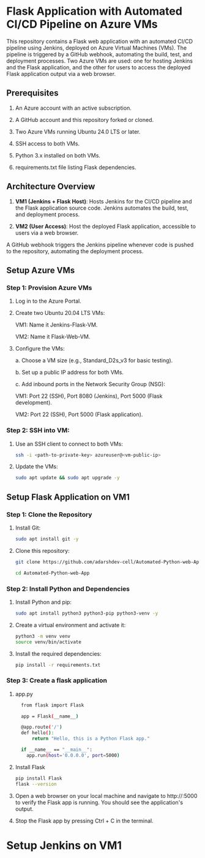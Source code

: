 # Flask Application with Automated CI/CD Pipeline on Azure VMs

This repository contains a Flask web application with an automated CI/CD pipeline using Jenkins, deployed on Azure Virtual Machines (VMs). The pipeline is triggered by a GitHub webhook, automating the build, test, and deployment processes. Two Azure VMs are used: one for hosting Jenkins and the Flask application, and the other for users to access the deployed Flask application output via a web browser.


## Prerequisites


 1. An Azure account with an active subscription.
  
 2. A GitHub account and this repository forked or cloned.
  
 3. Two Azure VMs running Ubuntu 24.0 LTS or later.
  
 4. SSH access to both VMs.
  
 5. Python 3.x installed on both VMs.
  
 6. requirements.txt file listing Flask dependencies.
  

## Architecture Overview


   1. **VM1 (Jenkins + Flask Host)**: Hosts Jenkins for the CI/CD pipeline and the Flask application source code. Jenkins automates the build, test, and deployment process.

   2. **VM2 (User Access)**: Host the deployed Flask application, accessible to users via a web browser.

   A GitHub webhook triggers the Jenkins pipeline whenever code is pushed to the repository, automating the deployment process.
   

## Setup Azure VMs


  ### Step 1: Provision Azure VMs
    
   1. Log in to the Azure Portal.
    
   2. Create two Ubuntu 20.04 LTS VMs:

        VM1: Name it Jenkins-Flask-VM.
      
        VM2: Name it Flask-Web-VM.

   3. Configure the VMs:
      
      a. Choose a VM size (e.g., Standard_D2s_v3 for basic testing).

      b. Set up a public IP address for both VMs.

      c. Add inbound ports in the Network Security Group (NSG):
      
         VM1: Port 22 (SSH), Port 8080 (Jenkins), Port 5000 (Flask development).
      
         VM2: Port 22 (SSH), Port 5000 (Flask application).


  ### Step 2: SSH into VM:
   1. Use an SSH client to connect to both VMs:
      ```bash
      ssh -i <path-to-private-key> azureuser@<vm-public-ip>
      ```
   2. Update the VMs:
      ```bash
      sudo apt update && sudo apt upgrade -y
      ```

## Setup Flask Application on VM1

  ### Step 1: Clone the Repository

   1. Install Git:
      ```bash
      sudo apt install git -y
      ```
      
   2. Clone this repository:
      ```bash
      git clone https://github.com/adarshdev-cell/Automated-Python-web-App.git

      cd Automated-Python-web-App
      ```

  ### Step 2: Install Python and Dependencies

   1. Install Python and pip:
      ```bash
      sudo apt install python3 python3-pip python3-venv -y
      ```

   2. Create a virtual environment and activate it:
      ```bash
      python3 -m venv venv
      source venv/bin/activate
      ```
      
   3. Install the required dependencies:
      ```bash
      pip install -r requirements.txt
      ```

      
   ### Step 3: Create a flask application 

   1. app.py
      ```bash
        from flask import Flask

        app = Flask(__name__)

        @app.route('/')
        def hello():
            return "Hello, this is a Python Flask app."

        if __name__ == "__main__":
          app.run(host='0.0.0.0', port=5000)
      ```

   2. Install Flask
       ```bash
       pip install Flask
       flask --version

       ```
   3. Open a web browser on your local machine and navigate to http://<vm1-public-ip>:5000 to verify the Flask app is running. You should see the application's output.

   4. Stop the Flask app by pressing Ctrl + C in the terminal.


# Setup Jenkins on VM1






      

      


    

   
        
    

    

   

    


      





    


 





  


     






      

     
   






